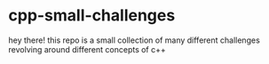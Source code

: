 # cpp-small-challenges
hey there! this repo is a small collection of many different challenges revolving around different concepts of c++
